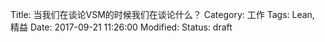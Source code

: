 Title: 当我们在谈论VSM的时候我们在谈论什么？
Category: 工作
Tags: Lean, 精益
Date: 2017-09-21 11:26:00
Modified: 
Status: draft



